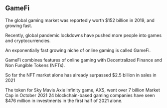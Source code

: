 ## GameFi

The global gaming market was reportedly worth $152 billion in 2019, and growing fast.

Recently, global pandemic lockdowns have pushed more people into games and cryptocurrencies.

An exponentially fast growing niche of online gaming is called GameFi.

GameFi combines features of online gaming with Decentralized Finance and Non Fungible Tokens (NFTs).

So far the NFT market alone has already surpassed $2.5 billion in sales in 2021 

The token for Sky Mavis Axie Infinity game,  AXS, went over 7 billion Market Cap in October 2021
24 blockchain-based gaming companies have seen $476 million in investments in the first half of 2021 alone. 

